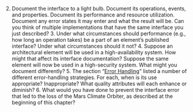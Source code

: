 2. Document the interface to a light bulb. Document its operations, events, and properties. Document its performance and resource utilization. Document any error states it may enter and what the result will be. Can you think of multiple implementations that have the same interface you just described? 3. Under what circumstances should performance (e.g., how long an operation takes) be a part of an element’s published interface? Under what circumstances should it not? 4. Suppose an architectural element will be used in a high-availability system. How might that affect its interface documentation? Suppose the same element will now be used in a high-security system. What might you document differently? 5. The section “[Error Handling](ch15.xhtml#ch15lev2sec8)” listed a number of different error-handling strategies. For each, when is its use appropriate? Inappropriate? What quality attributes will each enhance or diminish? 6. What would you have done to prevent the interface error that led to the loss of the Mars Climate Orbiter, as described at the beginning of this chapter?